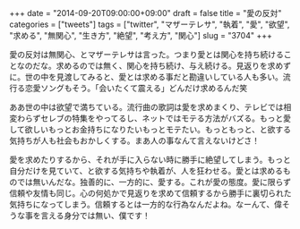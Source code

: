 +++
date = "2014-09-20T09:00:00+09:00"
draft = false
title = "愛の反対"
categories = ["tweets"]
tags = ["twitter", "マザーテレサ", "執着", "愛", "欲望", "求める", "無関心", "生き方", "絶望", "考え方", "関心"]
slug = "3704"
+++

愛の反対は無関心、とマザーテレサは言った。つまり愛とは関心を持ち続けることなのだな。求めるのでは無く、関心を持ち続け、与え続ける。見返りを求めずに。世の中を見渡してみると、愛とは求める事だと勘違いしている人も多い。流行る恋愛ソングもそう。「会いたくて震える」どんだけ求めるんだ笑

ああ世の中は欲望で満ちている。流行曲の歌詞は愛を求めまくり、テレビでは相変わらずセレブの特集をやってるし、ネットではモテる方法がバズる。もっと愛して欲しいもっとお金持ちになりたいもっとモテたい。もっともっと、と欲する気持ちが人も社会もおかしくする。まあ人の事なんて言えないけどさ！

愛を求めたりするから、それが手に入らない時に勝手に絶望してしまう。もっと自分だけを見ていて、と欲する気持ちや執着が、人を狂わせる。愛とは求めるものでは無いんだな。独善的に、一方的に、愛する。これが愛の態度。愛に限らず信頼や友情も同じ。心の何処かで見返りを求めて信頼するから勝手に裏切られた気持ちになってしまう。信頼するとは一方的な行為なんだよね。なーんて、偉そうな事を言える身分では無い、僕です！
